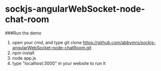 # sockjs-angularWebSocket-node-chat-room

###Run the demo
1. open your cmd, and type git clone https://github.com/abbymrs/sockjs-angularWebSocket-node-chatRoom.git
2. npm install
3. node app.js
4. type "localhost:3000" in your website to run it
